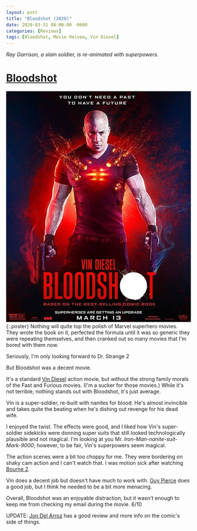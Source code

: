 ```yaml
---
layout: post
title: "Bloodshot (2020)"
date: 2020-03-31 08:00:00 -0600
categories: [Reviews]
tags: [Bloodshot, Movie Reivew, Vin Diesel]
---
```


*Ray Garrison, a slain soldier, is re-animated with superpowers.*

# [Bloodshot](https://www.imdb.com/title/tt1634106/)

![Bloodshot-poster](/assets/2020/03/bloodshot-2020.jpg){:.poster} Nothing will quite top the polish of Marvel superhero movies. They wrote the book on it, perfected the formula until it was so generic they were repeating themselves, and then cranked out so many movies that I'm bored with them now.

Seriously, I'm only looking forward to Dr. Strange 2

But Bloodshot was a decent movie.

It's a standard [Vin Diesel](https://www.imdb.com/name/nm0004874/) action movie, but without the strong family morals of the Fast and Furious movies. (I'm a sucker for those movies.) While it's not terrible, nothing stands out with Bloodshot, it's just average.

Vin is a super-soldier, re-built with nanites for blood. He's almost invincible and takes quite the beating when he's dishing out revenge for his dead wife.

I enjoyed the twist. The effects were good, and I liked how Vin's super-soldier sidekicks were donning super suits that still looked technologically plausible and not magical. I'm looking at you Mr. *Iron-Man-nanite-suit-Mark-9000*; however, to be fair, Vin's superpowers seem magical.

The action scenes were a bit too choppy for me. They were bordering on shaky cam action and I can't watch that. I was motion sick after watching [Bourne 2](https://www.imdb.com/title/tt0372183/).

Vin does a decent job but doesn't have much to work with. [Guy Pierce](https://www.imdb.com/name/nm0001602/) does a good job, but I think he needed to be a bit more menacing.

Overall, Bloodshot was an enjoyable distraction, but it wasn't enough to keep me from checking my email during the movie. 6/10

UPDATE: [Jon Del Arroz](http://delarroz.com/2020/04/20/bloodshot-movie-review-mild-spoilers/) has a good review and more info on the comic's side of things.
